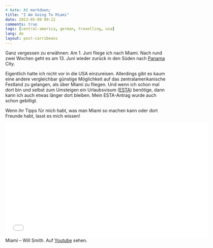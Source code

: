 ```yaml
---
# kate: hl markdown;
title: "I Am Going To Miami"
date: 2013-05-09 09:12
comments: true
tags: [central-america, german, travelling, usa]
lang: de
layout: post-carribeans
---
```


Ganz vergessen zu erwähnen: Am 1. Juni fliege ich nach Miami. Nach rund zwei
Wochen geht es am 13. Juni wieder zurück in den Süden nach [Panama](http://de.wikipedia.org/wiki/Panama "Panama auf Wikipedia") City.

Eigentlich hatte ich nicht vor in die USA einzureisen. Allerdings gibt es kaum
eine andere vergleichbar günstige Möglichkeit auf das zentralamerikanische Festland zu gelangen,
als über Miami zu fliegen. Und wenn ich schon mal dort bin und selbst zum Umsteigen
ein Urlaubsvisum ([ESTA](http://de.wikipedia.org/wiki/Esta "Electronic System for Travel Authorization (ESTA) auf Wikipedia")) benötige, dann kann ich auch etwas länger dort bleiben.
Mein ESTA-Antrag wurde auch schon gebilligt.

Wenn ihr Tipps für mich habt, was man Miami so machen kann oder dort Freunde habt,
lasst es mich wissen!

<div class="thumbnail" markdown="0" style="width: 650px">
  <iframe width="640" height="360" src="//www.youtube.com/embed/IwBS6QGsH_4?HD=1;rel=0;showinfo=0;controls=1" frameborder="0" allowfullscreen></iframe>
  <div class="caption">Miami – Will Smith. Auf <a href="http://youtu.be/IwBS6QGsH_4">Youtube</a> sehen.</div>
</div>